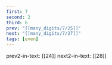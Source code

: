 ```yaml
---
first: 7
second: 2
third: 6
prev: "[[many_digits/7/25]]"
next: "[[many_digits/7/27]]"
tags: [even]
---
```

prev2-in-text: [[24]]
next2-in-text: [[28]]
